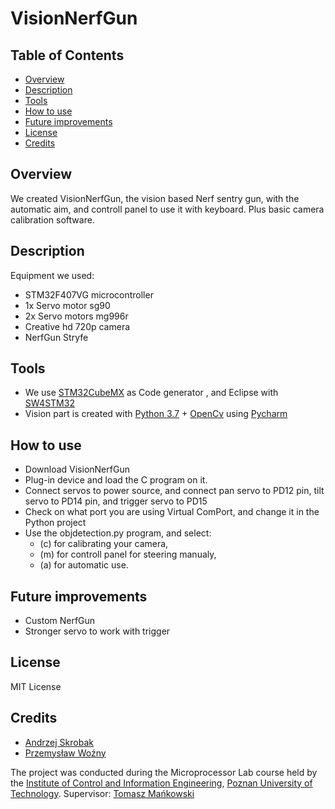 # VisionNerfGun

## Table of Contents
* [Overview ](#Overview)
* [Description ](#Description)
* [Tools](#Tools)
* [How to use](#How-to-use)
* [Future improvements](#Future-improvements)
* [License](#License)
* [Credits](#Credits)

## Overview 
We created VisionNerfGun, the vision based Nerf sentry gun, with the automatic aim, and controll panel to use it with keyboard. Plus basic camera calibration software.

## Description 
Equipment we used:
* STM32F407VG microcontroller 
* 1x Servo motor sg90
* 2x Servo motors mg996r
* Creative hd 720p camera
* NerfGun Stryfe

## Tools 
* We use [STM32CubeMX](https://www.st.com/en/development-tools/stm32cubemx.html) as Code generator , and Eclipse with [SW4STM32](https://www.st.com/en/development-tools/sw4stm32.html)
* Vision part is created with [Python 3.7](https://www.python.org/downloads/release/python-370/) + [OpenCv](https://opencv.org/) using [Pycharm](https://www.jetbrains.com/pycharm/)

## How to use
* Download VisionNerfGun
* Plug-in device and load the C program on it.
* Connect servos to power source, and connect pan servo to PD12 pin, tilt servo to PD14 pin, and trigger servo to PD15 
* Check on what port you are using Virtual ComPort, and change it in the Python project
* Use the objdetection.py program, and select:
  * (c) for calibrating your camera,
  * (m) for controll panel for steering manualy,
  * (a) for automatic use.

## Future improvements
* Custom NerfGun
* Stronger servo to work with trigger 

## License
MIT License 

## Credits 
* [Andrzej Skrobak](https://github.com/SomeonePL)
* [Przemysław Woźny](https://github.com/DalduK)

The project was conducted during the Microprocessor Lab course held by the [Institute of Control and Information Engineering](http://www.cie.put.poznan.pl/index.php?lang=en), [Poznan University of Technology](https://www.put.poznan.pl/en).
Supervisor: [Tomasz Mańkowski](https://github.com/Tomasz-Mankowski)

